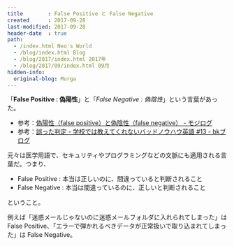 ```yaml
---
title        : False Positive と False Negative
created      : 2017-09-28
last-modified: 2017-09-28
header-date  : true
path:
  - /index.html Neo's World
  - /blog/index.html Blog
  - /blog/2017/index.html 2017年
  - /blog/2017/09/index.html 09月
hidden-info:
  original-blog: Murga
---
```


「__False Positive : 偽陽性__」と「_False Negative : 偽陰性_」という言葉があった。

- 参考：[偽陽性（false positive）と偽陰性（false negative） - モジログ](http://mojix.org/2008/11/24/false_positive_false_negative)
- 参考：[誤った判定 - 学校では教えてくれないバッドノウハウ英語 #13 - bkブログ](http://0xcc.net/blog/archives/000176.html)

元々は医学用語で、セキュリティやプログラミングなどの文脈にも適用される言葉だ。つまり、

- False Positive : 本当は正しいのに、間違っていると判断されること
- False Negative : 本当は間違っているのに、正しいと判断されること

ということ。

例えば「迷惑メールじゃないのに迷惑メールフォルダに入れられてしまった」は False Positive、「エラーで弾かれるべきデータが正常扱いで取り込まれてしまった」は False Negative。
